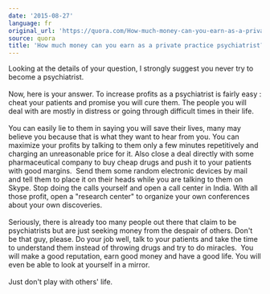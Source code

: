 ```yaml
---
date: '2015-08-27'
language: fr
original_url: 'https://quora.com/How-much-money-can-you-earn-as-a-private-practice-psychiatrist/answer/Clément-Renaud'
source: quora
title: 'How much money can you earn as a private practice psychiatrist?'
---
```


Looking at the details of your question, I strongly suggest you never
try to become a psychiatrist.\
\
Now, here is your answer. To increase profits as a psychiatrist is
fairly easy : cheat your patients and promise you will cure them. The
people you will deal with are mostly in distress or going through
difficult times in their life.\
\
You can easily lie to them in saying you will save their lives, many may
believe you because that is what they want to hear from you. You can
maximize your profits by talking to them only a few minutes repetitively
and charging an unreasonable price for it. Also close a deal directly
with some pharmaceutical company to buy cheap drugs and push it to your
patients with good margins.  Send them some random electronic devices by
mail and tell them to place it on their heads while you are talking to
them on Skype. Stop doing the calls yourself and open a call center in
India. With all those profit, open a \"research center\" to organize
your own conferences about your own discoveries.\
\
Seriously, there is already too many people out there that claim to be
psychiatrists but are just seeking money from the despair of others.
Don\'t be that guy, please. Do your job well, talk to your patients and
take the time to understand them instead of throwing drugs and try to do
miracles.  You will make a good reputation, earn good money and have a
good life. You will even be able to look at yourself in a mirror.\
\
Just don\'t play with others\' life.
